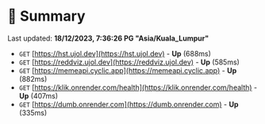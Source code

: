 # 📖 Summary
Last updated: **18/12/2023, 7:36:26 PG "Asia/Kuala_Lumpur"**

- `GET` [https://hst.ujol.dev](https://hst.ujol.dev) - **Up** (688ms)
- `GET` [https://reddviz.ujol.dev](https://reddviz.ujol.dev) - **Up** (585ms)
- `GET` [https://memeapi.cyclic.app](https://memeapi.cyclic.app) - **Up** (882ms)
- `GET` [https://klik.onrender.com/health](https://klik.onrender.com/health) - **Up** (407ms)
- `GET` [https://dumb.onrender.com](https://dumb.onrender.com) - **Up** (335ms)
